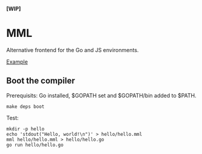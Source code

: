 **[WIP]**

# MML

Alternative frontend for the Go and JS environments.

[Example](https://github.com/aryszka/mml/blob/master/main.mml)

## Boot the compiler

Prerequisits: Go installed, $GOPATH set and $GOPATH/bin added to $PATH.

```
make deps boot
```

Test:

```
mkdir -p hello
echo 'stdout("Hello, world!\n")' > hello/hello.mml
mml hello/hello.mml > hello/hello.go
go run hello/hello.go
```
